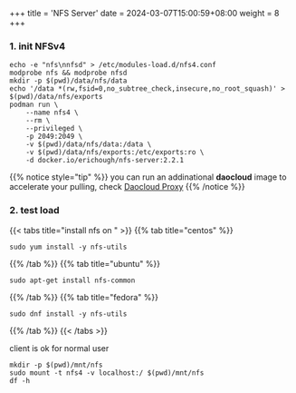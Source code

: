 +++
title = 'NFS Server'
date = 2024-03-07T15:00:59+08:00
weight = 8
+++



### 1. init NFSv4 
```shell
echo -e "nfs\nnfsd" > /etc/modules-load.d/nfs4.conf
modprobe nfs && modprobe nfsd
mkdir -p $(pwd)/data/nfs/data
echo '/data *(rw,fsid=0,no_subtree_check,insecure,no_root_squash)' > $(pwd)/data/nfs/exports
podman run \
    --name nfs4 \
    --rm \
    --privileged \
    -p 2049:2049 \
    -v $(pwd)/data/nfs/data:/data \
    -v $(pwd)/data/nfs/exports:/etc/exports:ro \
    -d docker.io/erichough/nfs-server:2.2.1
```

{{% notice style="tip" %}}
you can run an addinational **daocloud** image to accelerate your pulling, check [Daocloud Proxy](daocloud/index.html)
{{% /notice %}}

### 2. test load
{{< tabs title="install nfs on " >}}
{{% tab title="centos" %}}
```shell
sudo yum install -y nfs-utils
```
{{% /tab %}}
{{% tab title="ubuntu" %}}
```shell
sudo apt-get install nfs-common
```
{{% /tab %}}
{{% tab title="fedora" %}}
```shell
sudo dnf install -y nfs-utils
```
{{% /tab %}}
{{< /tabs >}}

client is ok for normal user
```shell
mkdir -p $(pwd)/mnt/nfs
sudo mount -t nfs4 -v localhost:/ $(pwd)/mnt/nfs
df -h
```

